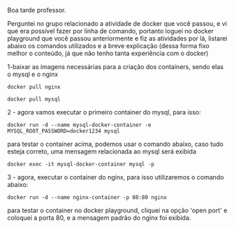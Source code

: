 
Boa tarde professor.

Perguntei no grupo relacionado a atividade de docker que você passou, e vi que era possível fazer por linha de comando,
portanto loguei no docker playground que você passou anteriormente e fiz as atividades por lá, listarei abaixo os comandos
utilizados e a breve explicação (dessa forma fixo melhor o conteúdo, já que não tenho tanta experiência com o docker)

1-baixar as imagens necessárias para a criação dos containers, sendo elas o mysql e o nginx

`docker pull nginx`

`docker pull mysql`

2 - agora vamos executar o primeiro container do mysql, para isso:

`docker run -d --name mysql-docker-container -e MYSQL_ROOT_PASSWORD=docker1234 mysql`

para testar o container acima, podemos usar o comando abaixo, caso tudo esteja correto,
uma mensagem relacionada ao mysql será exibida

`docker exec -it mysql-docker-container mysql -p `

3 - agora, executar o container do nginx, para isso utilizaremos o comando abaixo:

`docker run -d --name nginx-container -p 80:80 nginx`

para testar o container no docker playground, cliquei na opção 'open port' e coloquei a porta 80, e 
a mensagem padrão do nginx foi exibida.
